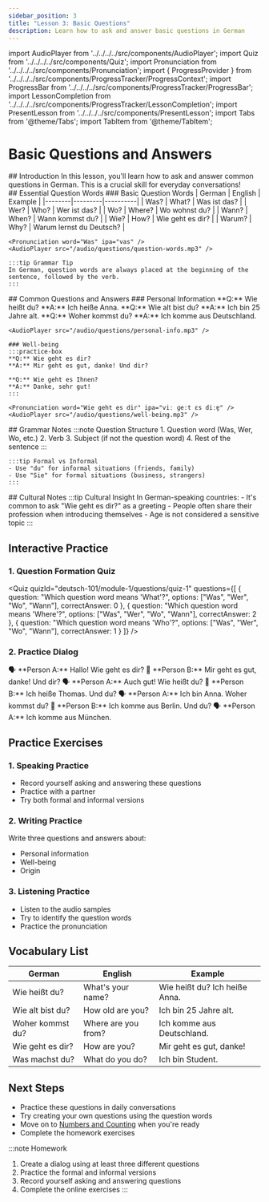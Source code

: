 ```yaml
---
sidebar_position: 3
title: "Lesson 3: Basic Questions"
description: Learn how to ask and answer basic questions in German
---
```


import AudioPlayer from '../../../../src/components/AudioPlayer';
import Quiz from '../../../../src/components/Quiz';
import Pronunciation from '../../../../src/components/Pronunciation';
import { ProgressProvider } from '../../../../src/components/ProgressTracker/ProgressContext';
import ProgressBar from '../../../../src/components/ProgressTracker/ProgressBar';
import LessonCompletion from '../../../../src/components/ProgressTracker/LessonCompletion';
import PresentLesson from '../../../../src/components/PresentLesson';
import Tabs from '@theme/Tabs';
import TabItem from '@theme/TabItem';

<ProgressProvider>
  <LessonCompletion lessonId="deutsch-101/module-1/questions" title="Basic Questions and Answers" />
  <ProgressBar />

# Basic Questions and Answers

<PresentLesson title="Basic Questions and Answers">
  <section name="Introduction">
    ## Introduction
    In this lesson, you'll learn how to ask and answer common questions in German. This is a crucial skill for everyday conversations!
  </section>

  <section name="Question Words">
    ## Essential Question Words
    ### Basic Question Words
    | German | English | Example |
    |--------|---------|----------|
    | Was? | What? | Was ist das? |
    | Wer? | Who? | Wer ist das? |
    | Wo? | Where? | Wo wohnst du? |
    | Wann? | When? | Wann kommst du? |
    | Wie? | How? | Wie geht es dir? |
    | Warum? | Why? | Warum lernst du Deutsch? |

    <Pronunciation word="Was" ipa="vas" />
    <AudioPlayer src="/audio/questions/question-words.mp3" />

    :::tip Grammar Tip
    In German, question words are always placed at the beginning of the sentence, followed by the verb.
    :::
  </section>

  <section name="Common Questions">
    ## Common Questions and Answers
    ### Personal Information
    <Tabs>
    <TabItem value="name" label="Name" default>
      **Q:** Wie heißt du?  
      **A:** Ich heiße Anna.
    </TabItem>
    <TabItem value="age" label="Age">
      **Q:** Wie alt bist du?  
      **A:** Ich bin 25 Jahre alt.
    </TabItem>
    <TabItem value="origin" label="Origin">
      **Q:** Woher kommst du?  
      **A:** Ich komme aus Deutschland.
    </TabItem>
    </Tabs>

    <AudioPlayer src="/audio/questions/personal-info.mp3" />

    ### Well-being
    :::practice-box
    **Q:** Wie geht es dir?  
    **A:** Mir geht es gut, danke! Und dir?

    **Q:** Wie geht es Ihnen?  
    **A:** Danke, sehr gut!
    :::

    <Pronunciation word="Wie geht es dir" ipa="viː ɡeːt ɛs diːɐ̯" />
    <AudioPlayer src="/audio/questions/well-being.mp3" />
  </section>

  <section name="Grammar Notes">
    ## Grammar Notes
    :::note Question Structure
    1. Question word (Was, Wer, Wo, etc.)
    2. Verb
    3. Subject (if not the question word)
    4. Rest of the sentence
    :::

    :::tip Formal vs Informal
    - Use "du" for informal situations (friends, family)
    - Use "Sie" for formal situations (business, strangers)
    :::
  </section>

  <section name="Cultural Notes">
    ## Cultural Notes
    :::tip Cultural Insight
    In German-speaking countries:
    - It's common to ask "Wie geht es dir?" as a greeting
    - People often share their profession when introducing themselves
    - Age is not considered a sensitive topic
    :::
  </section>
</PresentLesson>

## Interactive Practice

### 1. Question Formation Quiz

<Quiz
  quizId="deutsch-101/module-1/questions/quiz-1"
  questions={[
    {
      question: "Which question word means 'What'?",
      options: ["Was", "Wer", "Wo", "Wann"],
      correctAnswer: 0
    },
    {
      question: "Which question word means 'Where'?",
      options: ["Was", "Wer", "Wo", "Wann"],
      correctAnswer: 2
    },
    {
      question: "Which question word means 'Who'?",
      options: ["Was", "Wer", "Wo", "Wann"],
      correctAnswer: 1
    }
  ]}
/>

### 2. Practice Dialog

<div className="dialog-box">
  🗣️ **Person A:** Hallo! Wie geht es dir?  
  👥 **Person B:** Mir geht es gut, danke! Und dir?  
  🗣️ **Person A:** Auch gut! Wie heißt du?  
  👥 **Person B:** Ich heiße Thomas. Und du?  
  🗣️ **Person A:** Ich bin Anna. Woher kommst du?  
  👥 **Person B:** Ich komme aus Berlin. Und du?  
  🗣️ **Person A:** Ich komme aus München.
</div>

<AudioPlayer src="/audio/dialogs/questions-dialog.mp3" />

## Practice Exercises

### 1. Speaking Practice
- Record yourself asking and answering these questions
- Practice with a partner
- Try both formal and informal versions

### 2. Writing Practice
Write three questions and answers about:
- Personal information
- Well-being
- Origin

### 3. Listening Practice
- Listen to the audio samples
- Try to identify the question words
- Practice the pronunciation

## Vocabulary List

| German | English | Example |
|--------|---------|----------|
| Wie heißt du? | What's your name? | Wie heißt du? Ich heiße Anna. |
| Wie alt bist du? | How old are you? | Ich bin 25 Jahre alt. |
| Woher kommst du? | Where are you from? | Ich komme aus Deutschland. |
| Wie geht es dir? | How are you? | Mir geht es gut, danke! |
| Was machst du? | What do you do? | Ich bin Student. |

## Next Steps

- Practice these questions in daily conversations
- Try creating your own questions using the question words
- Move on to [Numbers and Counting](./numbers) when you're ready
- Complete the homework exercises

:::note Homework
1. Create a dialog using at least three different questions
2. Practice the formal and informal versions
3. Record yourself asking and answering questions
4. Complete the online exercises
:::

</ProgressProvider> 